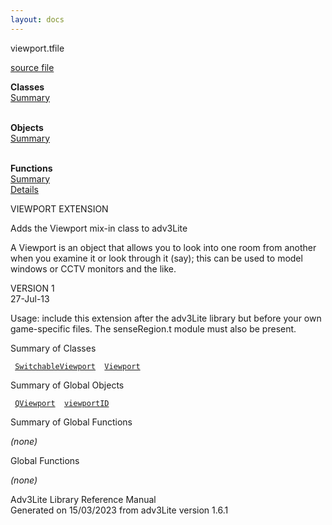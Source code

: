 ```yaml
---
layout: docs
---
```

<span class="title">viewport.t</span><span class="type">file</span>

[source file](../source/viewport.t.html)

**Classes**  
[Summary](#_ClassSummary_)  
 

**Objects**  
[Summary](#_ObjectSummary_)  
 

**Functions**  
[Summary](#_FunctionSummary_)  
[Details](#_Functions_)

<div class="fdesc">

VIEWPORT EXTENSION

Adds the Viewport mix-in class to adv3Lite

A Viewport is an object that allows you to look into one room from
another when you examine it or look through it (say); this can be used
to model windows or CCTV monitors and the like.

VERSION 1  
27-Jul-13

Usage: include this extension after the adv3Lite library but before your
own game-specific files. The senseRegion.t module must also be present.

</div>

<span id="_ClassSummary_"></span>

<div class="mjhd">

<span class="hdln">Summary of Classes</span>  

</div>

` `[`SwitchableViewport`](../object/SwitchableViewport.html)`  `[`Viewport`](../object/Viewport.html)`  `
<span id="_ObjectSummary_"></span>

<div class="mjhd">

<span class="hdln">Summary of Global Objects</span>  

</div>

` `[`QViewport`](../object/QViewport.html)`  `[`viewportID`](../object/viewportID.html)`  `
<span id="FunctionSummary_"></span>

<div class="mjhd">

<span class="hdln">Summary of Global Functions</span>  

</div>

*(none)* <span id="_Functions_"></span>

<div class="mjhd">

<span class="hdln">Global Functions</span>  

</div>

*(none)*

<div class="ftr">

Adv3Lite Library Reference Manual  
Generated on 15/03/2023 from adv3Lite version 1.6.1

</div>
